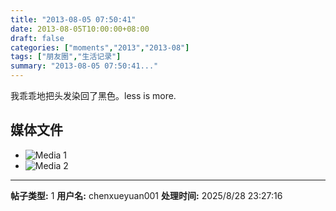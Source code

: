 ```yaml
---
title: "2013-08-05 07:50:41"
date: 2013-08-05T10:00:00+08:00
draft: false
categories: ["moments","2013","2013-08"]
tags: ["朋友圈","生活记录"]
summary: "2013-08-05 07:50:41..."
---
```


我乖乖地把头发染回了黑色。less is more.

## 媒体文件

- ![Media 1](/Moments/photos/2013-08-05/201308050750410.jpg)
- ![Media 2](/Moments/photos/2013-08-05/201308050750411.jpg)

---

**帖子类型:** 1
**用户名:** chenxueyuan001
**处理时间:** 2025/8/28 23:27:16